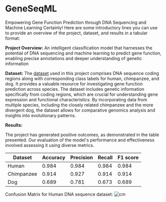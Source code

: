# GeneSeqML
Empowering Gene Function Prediction through DNA Sequencing and Machine Learning
Certainly! Here are some introductory lines you can use to provide an overview of the project, dataset, and results in a tabular format:

**Project Overview:**
An intelligent classification model that harnesses the potential of DNA sequencing and machine learning to predict gene function, enabling precise annotations and deeper understanding of genetic information

**Dataset:**
The [dataset](https://www.kaggle.com/datasets/nageshsingh/dna-sequence-dataset) used in this project comprises DNA sequence coding regions along with corresponding class labels for human, chimpanzee, and dog. It provides a valuable resource for investigating gene function prediction across species. The dataset includes genetic information specifically from coding regions, which are crucial for understanding gene expression and functional characteristics. By incorporating data from multiple species, including the closely related chimpanzee and the more divergent dog, the dataset allows for comparative genomics analysis and insights into evolutionary patterns.

**Results:**

The project has generated positive outcomes, as demonstrated in the table presented. Our evaluation of the model's performance and effectiveness involved assessing it using diverse metrics.

| Dataset | Accuracy | Precision | Recall | F1 score|
|--------|--------|--------|--------|--------|
| Human | 0.984 | 0.984 | 0.984 | 0.984 |
| Chimpanzee | 0.914 | 0.927 | 0.914 | 0.914 |
| Dog | 0.689 | 0.781 | 0.673 | 0.689 |

Confusion Matrix for Human DNA sequence dataset: 
![cm](https://github.com/neha013/GeneSeqML/assets/41139808/bff82eeb-39b9-4354-ae57-e00b2cbd1e7d)


